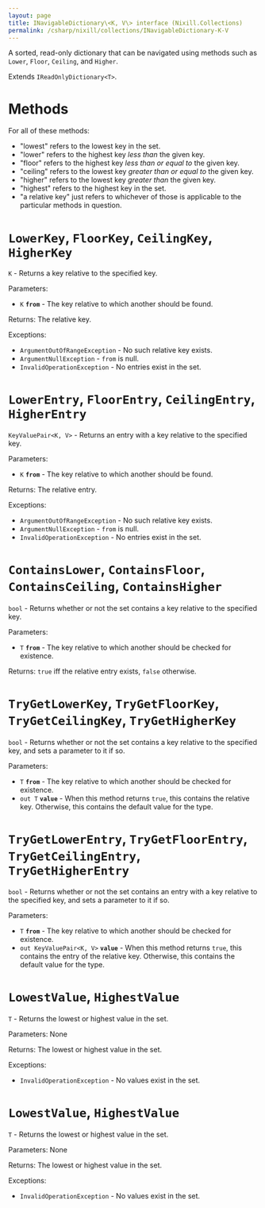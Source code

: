 ```yaml
---
layout: page
title: INavigableDictionary\<K, V\> interface (Nixill.Collections)
permalink: /csharp/nixill/collections/INavigableDictionary-K-V
---
```


A sorted, read-only dictionary that can be navigated using methods such as `Lower`, `Floor`, `Ceiling`, and `Higher`.

Extends `IReadOnlyDictionary<T>`.

# Methods
For all of these methods:
- "lowest" refers to the lowest key in the set.
- "lower" refers to the highest key *less than* the given key.
- "floor" refers to the highest key *less than or equal to* the given key.
- "ceiling" refers to the lowest key *greater than or equal to* the given key.
- "higher" refers to the lowest key *greater than* the given key.
- "highest" refers to the highest key in the set.
- "a relative key" just refers to whichever of those is applicable to the particular methods in question.

# `LowerKey`, `FloorKey`, `CeilingKey`, `HigherKey`
`K` - Returns a key relative to the specified key.

Parameters:
- `K` **`from`** - The key relative to which another should be found.

Returns: The relative key.

Exceptions:
- `ArgumentOutOfRangeException` - No such relative key exists.
- `ArgumentNullException` - `from` is null.
- `InvalidOperationException` - No entries exist in the set.

# `LowerEntry`, `FloorEntry`, `CeilingEntry`, `HigherEntry`
`KeyValuePair<K, V>` - Returns an entry with a key relative to the specified key.

Parameters:
- `K` **`from`** - The key relative to which another should be found.

Returns: The relative entry.

Exceptions:
- `ArgumentOutOfRangeException` - No such relative key exists.
- `ArgumentNullException` - `from` is null.
- `InvalidOperationException` - No entries exist in the set.

# `ContainsLower`, `ContainsFloor`, `ContainsCeiling`, `ContainsHigher`
`bool` - Returns whether or not the set contains a key relative to the specified key.

Parameters:
- `T` **`from`** - The key relative to which another should be checked for existence.

Returns: `true` iff the relative entry exists, `false` otherwise.

# `TryGetLowerKey`, `TryGetFloorKey`, `TryGetCeilingKey`, `TryGetHigherKey`
`bool` - Returns whether or not the set contains a key relative to the specified key, and sets a parameter to it if so.

Parameters:
- `T` **`from`** - The key relative to which another should be checked for existence.
- `out T` **`value`** - When this method returns `true`, this contains the relative key. Otherwise, this contains the default value for the type.

# `TryGetLowerEntry`, `TryGetFloorEntry`, `TryGetCeilingEntry`, `TryGetHigherEntry`
`bool` - Returns whether or not the set contains an entry with a key relative to the specified key, and sets a parameter to it if so.

Parameters:
- `T` **`from`** - The key relative to which another should be checked for existence.
- `out KeyValuePair<K, V>` **`value`** - When this method returns `true`, this contains the entry of the relative key. Otherwise, this contains the default value for the type.

# `LowestValue`, `HighestValue`
`T` - Returns the lowest or highest value in the set.

Parameters: None

Returns: The lowest or highest value in the set.

Exceptions:
- `InvalidOperationException` - No values exist in the set.

# `LowestValue`, `HighestValue`
`T` - Returns the lowest or highest value in the set.

Parameters: None

Returns: The lowest or highest value in the set.

Exceptions:
- `InvalidOperationException` - No values exist in the set.